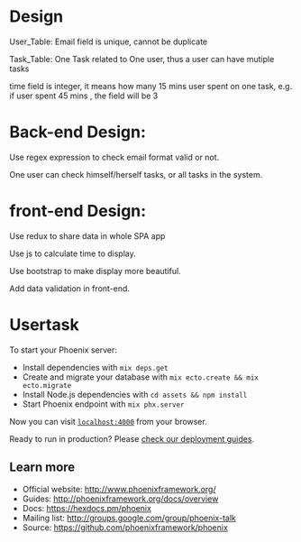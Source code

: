# Design
User_Table: Email field is unique, cannot be duplicate

Task_Table: One Task related to One user, thus a user can have mutiple tasks

time field is integer, it means how many 15 mins user spent on one task, e.g. if user spent 45 mins , the field will be 3

# Back-end Design:

Use regex expression to check email format valid or not.

One user can check himself/herself tasks, or all tasks in the system.

# front-end Design:

Use redux to share data in whole SPA app

Use js to calculate time to display.

Use bootstrap to make display more beautiful.

Add data validation in front-end.




# Usertask

To start your Phoenix server:

  * Install dependencies with `mix deps.get`
  * Create and migrate your database with `mix ecto.create && mix ecto.migrate`
  * Install Node.js dependencies with `cd assets && npm install`
  * Start Phoenix endpoint with `mix phx.server`

Now you can visit [`localhost:4000`](http://localhost:4000) from your browser.

Ready to run in production? Please [check our deployment guides](http://www.phoenixframework.org/docs/deployment).

## Learn more

  * Official website: http://www.phoenixframework.org/
  * Guides: http://phoenixframework.org/docs/overview
  * Docs: https://hexdocs.pm/phoenix
  * Mailing list: http://groups.google.com/group/phoenix-talk
  * Source: https://github.com/phoenixframework/phoenix
